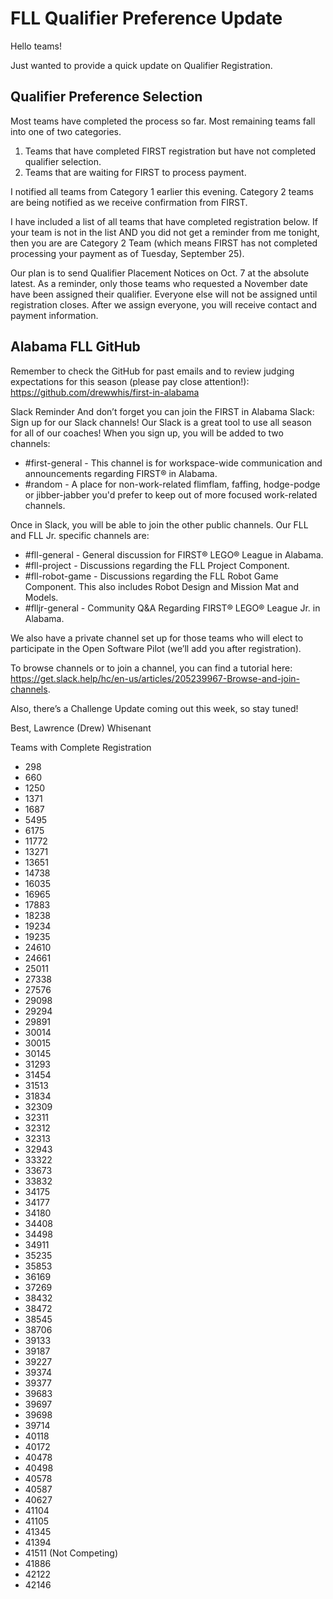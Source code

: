 # FLL Qualifier Preference Update

Hello teams!

Just wanted to provide a quick update on Qualifier Registration.

## Qualifier Preference Selection
Most teams have completed the process so far. Most remaining teams fall into one of two categories.
1. Teams that have completed FIRST registration but have not completed qualifier selection.
2. Teams that are waiting for FIRST to process payment.

I notified all teams from Category 1 earlier this evening. Category 2 teams are being notified as we receive confirmation from FIRST.

I have included a list of all teams that have completed registration below. If your team is not in the list AND you did not get a reminder from me tonight, then you are are Category 2 Team (which means FIRST has not completed processing your payment as of Tuesday, September 25). 

Our plan is to send Qualifier Placement Notices on Oct. 7 at the absolute latest. As a reminder, only those teams who requested a November date have been assigned their qualifier. Everyone else will not be assigned until registration closes. After we assign everyone, you will receive contact and payment information.

## Alabama FLL GitHub
Remember to check the GitHub for past emails and to review judging expectations for this season (please pay close attention!): https://github.com/drewwhis/first-in-alabama

Slack Reminder
And don’t forget you can join the FIRST in Alabama Slack: Sign up for our Slack channels! Our Slack is a great tool to use all season for all of our coaches! When you sign up, you will be added to two channels:
* #first-general - This channel is for workspace-wide communication and announcements regarding FIRST® in Alabama.
* #random - A place for non-work-related flimflam, faffing, hodge-podge or jibber-jabber you'd prefer to keep out of more focused work-related channels.

Once in Slack, you will be able to join the other public channels. Our FLL and FLL Jr. specific channels are:
* #fll-general - General discussion for FIRST® LEGO® League in Alabama.
* #fll-project - Discussions regarding the FLL Project Component.
* #fll-robot-game - Discussions regarding the FLL Robot Game Component. This also includes Robot Design and Mission Mat and Models.
* #flljr-general - Community Q&A Regarding FIRST® LEGO® League Jr. in Alabama.

We also have a private channel set up for those teams who will elect to participate in the Open Software Pilot (we’ll add you after registration).

To browse channels or to join a channel, you can find a tutorial here: https://get.slack.help/hc/en-us/articles/205239967-Browse-and-join-channels.

Also, there’s a Challenge Update coming out this week, so stay tuned!

Best,
Lawrence (Drew) Whisenant

Teams with Complete Registration
* 298
* 660
* 1250
* 1371
* 1687
* 5495
* 6175
* 11772
* 13271
* 13651
* 14738
* 16035
* 16965
* 17883
* 18238
* 19234
* 19235
* 24610
* 24661
* 25011
* 27338
* 27576
* 29098
* 29294
* 29891
* 30014
* 30015
* 30145
* 31293
* 31454
* 31513
* 31834
* 32309
* 32311
* 32312
* 32313
* 32943
* 33322
* 33673
* 33832
* 34175
* 34177
* 34180
* 34408
* 34498
* 34911
* 35235
* 35853
* 36169
* 37269
* 38432
* 38472
* 38545
* 38706
* 39133
* 39187
* 39227
* 39374
* 39377
* 39683
* 39697
* 39698
* 39714
* 40118
* 40172
* 40478
* 40498
* 40578
* 40587
* 40627
* 41104
* 41105
* 41345
* 41394
* 41511 (Not Competing)
* 41886
* 42122
* 42146